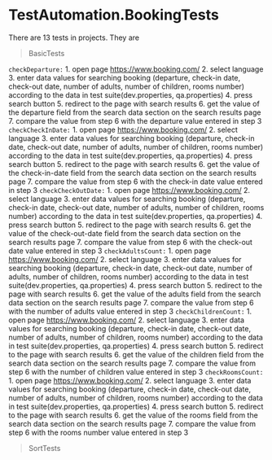 # TestAutomation.BookingTests

There are 13 tests in projects. They are
> BasicTests

  `checkDeparture:`
      1. open page https://www.booking.com/
      2. select language 
      3. enter data values for searching booking (departure, check-in date, check-out date, number of adults, number of children, rooms number) 
      according to the data in test suite(dev.properties, qa.properties)
      4. press search button
      5. redirect to the page with search results
      6. get the value of the departure field from the search data section on the search results page
      7. compare the value from step 6 with the departure value entered in step 3
  `checkCheckInDate:`
      1. open page https://www.booking.com/
      2. select language 
      3. enter data values for searching booking (departure, check-in date, check-out date, number of adults, number of children, rooms number) 
      according to the data in test suite(dev.properties, qa.properties)
      4. press search button
      5. redirect to the page with search results
      6. get the value of the check-in-date field from the search data section on the search results page
      7. compare the value from step 6 with the check-in date value entered in step 3
  `checkCheckOutDate:`
      1. open page https://www.booking.com/
      2. select language 
      3. enter data values for searching booking (departure, check-in date, check-out date, number of adults, number of children, rooms number) 
      according to the data in test suite(dev.properties, qa.properties)
      4. press search button
      5. redirect to the page with search results
      6. get the value of the check-out-date field from the search data section on the search results page
      7. compare the value from step 6 with the check-out date value entered in step 3
  `checkAdultsCount:`
      1. open page https://www.booking.com/
      2. select language 
      3. enter data values for searching booking (departure, check-in date, check-out date, number of adults, number of children, rooms number) 
      according to the data in test suite(dev.properties, qa.properties)
      4. press search button
      5. redirect to the page with search results
      6. get the value of the adults field from the search data section on the search results page
      7. compare the value from step 6 with the number of adults value entered in step 3
  `checkChildrenCount:`
      1. open page https://www.booking.com/
      2. select language 
      3. enter data values for searching booking (departure, check-in date, check-out date, number of adults, number of children, rooms number) 
      according to the data in test suite(dev.properties, qa.properties)
      4. press search button
      5. redirect to the page with search results
      6. get the value of the children field from the search data section on the search results page
      7. compare the value from step 6 with the number of children value entered in step 3
  `checkRoomsCount:`
      1. open page https://www.booking.com/
      2. select language 
      3. enter data values for searching booking (departure, check-in date, check-out date, number of adults, number of children, rooms number) 
      according to the data in test suite(dev.properties, qa.properties)
      4. press search button
      5. redirect to the page with search results
      6. get the value of the rooms field from the search data section on the search results page
      7. compare the value from step 6 with the rooms number value entered in step 3
> SortTests
  
    
